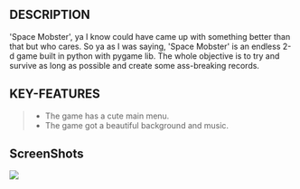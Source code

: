 ## DESCRIPTION
<div>
'Space Mobster', ya I know could have came up with something better than that but who cares.
So ya as I was saying, 'Space Mobster' is an endless 2-d game built in python with pygame lib.
The whole objective is to try and survive as long as possible and create some ass-breaking records.
</div>

## KEY-FEATURES

> - The game has a cute main menu.
> - The game got a beautiful background and music.

## ScreenShots

<div>
<img src="https://user-images.githubusercontent.com/109455495/204137569-3d5440a8-517f-4b6c-b281-1fbef8448f7e.png"/>

</div>
